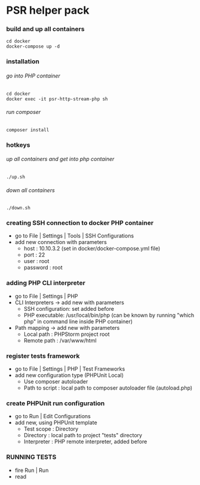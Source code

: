 # PSR helper pack
### build and up all containers
```
cd docker
docker-compose up -d
```
### installation
###### go into PHP container
```
cd docker
docker exec -it psr-http-stream-php sh
```
###### run composer
```
composer install
```
### hotkeys
###### up all containers and get into php container
```
./up.sh
```
###### down all containers
```
./down.sh
```
### creating SSH connection to docker PHP container
* go to File | Settings | Tools | SSH Configurations
* add new connection with parameters
    * host     : 10.10.3.2 (set in docker/docker-compose.yml file)
    * port     : 22
    * user     : root
    * password : root
### adding PHP CLI interpreter
* go to File | Settings | PHP
* CLI Interpreters -> add new with parameters
    * SSH configuration: set added before
    * PHP executable: /usr/local/bin/php
      (can be known by running "which php" in command line inside PHP container)
* Path mapping -> add new with parameters
    * Local path  : PHPStorm project root
    * Remote path : /var/www/html
### register tests framework
* go to File | Settings | PHP | Test Frameworks
* add new configuration type (PHPUnit Local)
    * Use composer autoloader
    * Path to script : local path to composer autoloader file (autoload.php)
### create PHPUnit run configuration
* go to Run | Edit Configurations
* add new, using PHPUnit template
    * Test scope   : Directory
    * Directory    : local path to project "tests" directory
    * Interpreter  : PHP remote interpreter, added before
### RUNNING TESTS
* fire Run | Run
* read